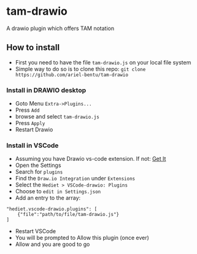 # tam-drawio
A drawio plugin which offers TAM notation


## How to install

- First you need to have the file `tam-drawio.js` on your local file system
- Simple way to do so is to clone this repo: `git clone https://github.com/ariel-bentu/tam-drawio`

### Install in DRAWIO desktop

- Goto Menu `Extra->Plugins...`
- Press `Add`
- browse and select `tam-drawio.js`
- Press `Apply`
- Restart Drawio

### Install in VSCode
- Assuming you have Drawio vs-code extension. If not: [Get It](https://marketplace.visualstudio.com/items?itemName=hediet.vscode-drawio)
- Open the Settings
- Search for `plugins`
- Find the `Draw.io Integration` under `Extensions`
- Select the `Hediet > VSCode-drawio: Plugins`
- Choose to `edit in Settings.json`
- Add an entry to the array:
```
"hediet.vscode-drawio.plugins": [
    {"file":"path/to/file/tam-drawio.js"}
]
```
- Restart VSCode
- You will be prompted to Allow this plugin (once ever)
- Allow and you are good to go
